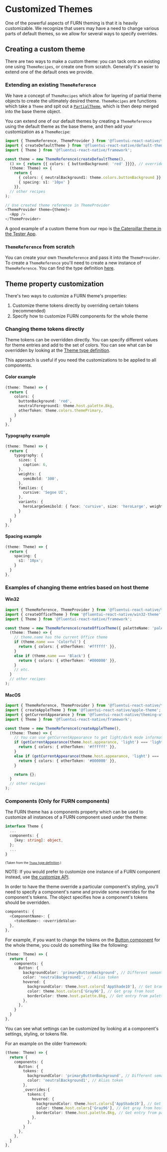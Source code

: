 # Customized Themes

One of the powerful aspects of FURN theming is that it is heavily customizable. We recognize that users may have a need to change various parts of default themes, so we allow for several ways to specify overrides.

## Creating a custom theme

There are two ways to make a custom theme: you can tack onto an existing one using `ThemeRecipes`, or create one from scratch. Generally it's easier to extend one of the default ones we provide.

### Extending an existing `ThemeReference`

We have a concept of `ThemeRecipes` which allow for layering of partial theme objects to create the ultimately desired theme. `ThemeRecipes` are functions which take a `Theme` and spit out a [`PartialTheme`](../../../packages/theming/theme-types/src/Theme.types.ts), which is then deep merged into the base theme object.

You can extend one of our default themes by creating a `ThemeReference` using the default theme as the base theme, and then add your customization as a `ThemeRecipe`:

```ts
import { ThemeReference, ThemeProvider } from '@fluentui-react-native/theme';
import { createDefaultTheme } from '@fluentui-react-native/default-theme';
import { Theme } from '@fluentui-react-native/framework';

const theme = new ThemeReference(createDefaultTheme(),
  () => { return {{ colors: { buttonBackground: 'red' }}}}, // overrides the buttonBackground color token, all other colors are kept in tact
  (theme: Theme) => {
    return {
      { colors: { neutralBackground1: theme.colors.buttonBackground }}, // This is now red, because theme has previous recipe applied
      { spacing: s1: '10px' }
    }},
  // other recipes
);

// Use created theme reference in ThemeProvider
<ThemeProvider theme={theme}>
  <App />
</ThemeProvider>
```

A good example of a custom theme from our repo is [the Caterpillar theme in the Tester App](../../../apps/fluent-tester/src/FluentTester/theme/applyTheme.ts).

### `ThemeReference` from scratch

You can create your own `ThemeReference` and pass it into the `ThemeProvider`. To create a `ThemeReference` you'll need to create a new instance of `ThemeReference`. You can find the type definition [here](../../../packages/framework/theme/src/themeReference.ts).

## Theme property customization

There's two ways to customize a FURN theme's properties:

1. Customize theme tokens directly by overriding certain tokens (recommended)
2. Specify how to customize FURN components for the whole theme

### Changing theme tokens directly

Theme tokens can be overridden directly. You can specify different values for theme entries and add to the set of colors. You can see what can be overridden by looking at the [Theme type definition](../../../packages/theming/theme-types/src/Theme.types.ts).

This approach is useful if you need the customizations to be applied to all components.

#### Color example

```ts
(theme: Theme) => {
  return {
    colors: {
      buttonBackground: 'red',
      neutralForeground1: theme.host.palette.Bkg,
      otherToken: theme.colors.themePrimary,
    }
  }
},
```

#### Typography example

```ts
(theme: Theme) => {
  return {
    typography: {
      sizes: {
        caption: 6,
      },
      weights: {
        semiBold: '300',
      },
      families: {
        cursive: 'Segoe UI',
      },
      variants: {
        heroLargeSemibold: { face: 'cursive', size: 'heroLarge', weight: 'semiBold' }
      }
    }
  }
},
```

#### Spacing example

```ts
(theme: Theme) => {
  return {
    spacing: {
      s1: '10px';
    }
  }
},
```

### Examples of changing theme entries based on host theme

#### Win32

```ts
import { ThemeReference, ThemeProvider } from '@fluentui-react-native/theme';
import { createOfficeTheme } from '@fluentui-react-native/win32-theme';
import { Theme } from '@fluentui-react-native/framework';

const theme = new ThemeReference(createOfficeTheme({ paletteName: 'palette' }),
  (theme: Theme) => {
    // theme.name has the current Office theme
    if (theme.name === 'Colorful') {
      return { colors: { otherToken: '#ffffff' }},
    }
    else if (theme.name === 'Black') {
      return { colors: { otherToken: '#000000' }},
    }
    // etc.
  }
  // other recipes
);
```

#### MacOS

```ts
import { ThemeReference, ThemeProvider } from '@fluentui-react-native/theme';
import { createAppleTheme } from '@fluentui-react-native/apple-theme';
import { getCurrentAppearance } from '@fluentui-react-native/theming-utils';
import { Theme } from '@fluentui-react-native/framework';

const theme = new ThemeReference(createAppleTheme(),
  (theme: Theme) => {
    // You can use getCurrentAppearance to get light/dark mode information for MacOS
    if (getCurrentAppearance(theme.host.appearance, 'light') === 'light') {
      return { colors: { otherToken: '#ffffff' }},
    }
    else if (getCurrentAppearance(theme.host.appearance, 'light') === 'dark') {
      return { colors: { otherToken: '#000000' }},
    }

    return {};
  }
  // other recipes
);
```

### Components (Only for FURN components)

The FURN theme has a components property which can be used to customize all instances of a FURN component used under the theme:

```ts
interface Theme {
  ...
  components: {
    [key: string]: object,
  };
  ...
}
```

<font size=1>(Taken from the [`Theme` type definition](../../../packages/theming/theme-types/src/Theme.types.ts).)</font>

NOTE: If you would prefer to customize one instance of a FURN component instead, use [the customize API](../../../packages/framework/composition/README.md).

In order to have the theme override a particular component's styling, you'll need to specify a component's name and provide some overrides for the component's tokens. The object specifies how a component's tokens should be overridden.

```ts
components: {
  <ComponentName>: {
    <tokenName>: <overrideValue>
  },
},
```

For example, if you want to change the tokens on the [Button component](../../../packages/components/Button) for the whole theme, you could do something like the following:

```ts
(theme: Theme) => {
  return {
    components: {
      Button: {
        backgroundColor: 'primaryButtonBackground', // Different semantic color
        color: 'neutralBackground1', // Alias token
        hovered: {
          backgroundColor: theme.host.colors['AppShade10'], // Get brand color from host
          color: theme.host.colors['Gray96'], // Get gray from host
          borderColor: theme.host.palette.Bkg, // Get entry from palette from host
        },
      },
    }
  }
},
```

You can see what settings can be customized by looking at a component's settings, styling, or tokens file.

For an example on the older framework:

```ts
(theme: Theme) => {
  return {
    components: {
      Button: {
        tokens: {
          backgroundColor: 'primaryButtonBackground', // Different semantic color
          color: 'neutralBackground1', // Alias token
        },
        _overrides:{
          tokens:{
            hovered: {
              backgroundColor: theme.host.colors['AppShade10'], // Get brand color from host
              color: theme.host.colors['Gray96'], // Get gray from host
              borderColor: theme.host.palette.Bkg, // Get entry from palette from host
            },
          },
        }
      },
    },
  }
},
```
